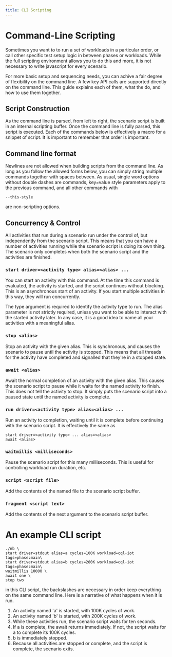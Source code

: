 ```yaml
---
title: CLI Scripting
---
```


# Command-Line Scripting

Sometimes you want to to run a set of workloads in a particular order, or call other specific test setup logic in
between phases or workloads. While the full scripting environment allows you to do this and more, it is not necessary to
write javascript for every scenario.

For more basic setup and sequencing needs, you can achive a fair degree of flexibility on the command line. A few key
API calls are supported directly on the command line. This guide explains each of them, what the do, and how to use them
together.

## Script Construction

As the command line is parsed, from left to right, the scenario script is built in an internal scripting buffer. Once
the command line is fully parsed, this script is executed. Each of the commands below is effectively a macro for a
snippet of script. It is important to remember that order is important.

## Command line format

Newlines are not allowed when building scripts from the command line. As long as you follow the allowed forms below, you
can simply string multiple commands together with spaces between. As usual, single word options without double dashes
are commands, key=value style parameters apply to the previous command, and all other commands with

    --this-style

are non-scripting options.

## Concurrency & Control

All activities that run during a scenario run under the control of, but independently from the scenario script. This
means that you can have a number of activities running while the scenario script is doing its own thing. The scenario
only completes when both the scenario script and the activities are finished.

### `start driver=<activity type> alias=<alias> ...`

You can start an activity with this command. At the time this command is evaluated, the activity is started, and the
script continues without blocking. This is an asynchronous start of an activity. If you start multiple activities in
this way, they will run concurrently.

The type argument is required to identify the activity type to run. The alias parameter is not strictly required, unless
you want to be able to interact with the started activity later. In any case, it is a good idea to name all your
activities with a meaningful alias.

### `stop <alias>`

Stop an activity with the given alias. This is synchronous, and causes the scenario to pause until the activity is
stopped. This means that all threads for the activity have completed and signalled that they're in a stopped state.

### `await <alias>`

Await the normal completion of an activity with the given alias. This causes the scenario script to pause while it waits
for the named activity to finish. This does not tell the activity to stop. It simply puts the scenario script into a
paused state until the named activity is complete.

### `run driver=<activity type> alias=<alias> ...`

Run an activity to completion, waiting until it is complete before continuing with the scenario script. It is
effectively the same as

    start driver=<activity type> ... alias=<alias>
    await <alias>

### `waitmillis <milliseconds>`

Pause the scenario script for this many milliseconds. This is useful for controlling workload run duration, etc.

### `script <script file>`

Add the contents of the named file to the scenario script buffer.

### `fragment <script text>`

Add the contents of the next argument to the scenario script buffer.

# An example CLI script

~~~
./nb \
start driver=stdout alias=a cycles=100K workload=cql-iot tags=phase:main\
start driver=stdout alias=b cycles=200K workload=cql-iot tags=phase:main\
waitmillis 10000 \
await one \
stop two
~~~

in this CLI script, the backslashes are necessary in order keep everything on the same command line. Here is a narrative
of what happens when it is run.

1. An activity named 'a' is started, with 100K cycles of work.
2. An activity named 'b' is started, with 200K cycles of work.
3. While these activities run, the scenario script waits for ten seconds.
4. If a is complete, the await returns immediately. If not, the
   script waits for a to complete its 100K cycles.
5. b is immediately stopped.
6. Because all activities are stopped or complete, and the script is complete, the scenario exits.


